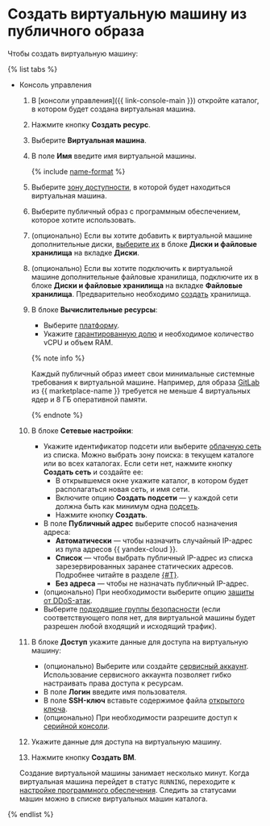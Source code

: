 # Создать виртуальную машину из публичного образа

Чтобы создать виртуальную машину:

{% list tabs %}

- Консоль управления

  1. В [консоли управления]({{ link-console-main }}) откройте каталог, в котором будет создана виртуальная машина.
  1. Нажмите кнопку **Создать ресурс**.
  1. Выберите **Виртуальная машина**.
  1. В поле **Имя** введите имя виртуальной машины.

      {% include [name-format](../../../_includes/name-format.md) %}

  1. Выберите [зону доступности](../../../overview/concepts/geo-scope.md), в которой будет находиться виртуальная машина.
  1. Выберите публичный образ с программным обеспечением, которое хотите использовать.
  1. (опционально) Если вы хотите добавить к виртуальной машине дополнительные диски, [выберите их](../vm-create/create-from-disks.md) в блоке **Диски и файловые хранилища** на вкладке **Диски**.
    1. (опционально) Если вы хотите подключить к виртуальной машине дополнительные файловые хранилища, подключите их в блоке **Диски и файловые хранилища** на вкладке **Файловые хранилища**. Предварительно необходимо [создать](../filesystem/create.md) хранилища.
  1. В блоке **Вычислительные ресурсы**:
      * Выберите [платформу](../../concepts/vm-platforms.md).
      * Укажите [гарантированную долю](../../concepts/performance-levels.md) и необходимое количество vCPU и объем RAM.

      {% note info %}

      Каждый публичный образ имеет свои минимальные системные требования к виртуальной машине. Например, для образа [GitLab](/marketplace/products/yc/gitlab) из {{ marketplace-name }} требуется не меньше 4 виртуальных ядер и 8 ГБ оперативной памяти.

      {% endnote %}

  1. В блоке **Сетевые настройки**:
      * Укажите идентификатор подсети или выберите [облачную сеть](../../../vpc/concepts/network.md#network) из списка. Можно выбрать зону поиска: в текущем каталоге или во всех каталогах. Если сети нет, нажмите кнопку **Создать сеть** и создайте ее:
          * В открывшемся окне укажите каталог, в котором будет располагаться новая сеть, и имя сети.
          * Включите опцию **Создать подсети** — у каждой сети должна быть как минимум одна [подсеть](../../../vpc/concepts/network.md#subnet).
          * Нажмите кнопку **Создать**.
      * В поле **Публичный адрес** выберите способ назначения адреса:
          * **Автоматически** — чтобы назначить случайный IP-адрес из пула адресов {{ yandex-cloud }}.
          * **Список** — чтобы выбрать публичный IP-адрес из списка зарезервированных заранее статических адресов. Подробнее читайте в разделе [{#T}](../../../vpc/operations/set-static-ip.md).
          * **Без адреса** — чтобы не назначать публичный IP-адрес.
      * (опционально) При необходимости выберите опцию [защиты от DDoS-атак](../../../vpc/ddos-protection/index.md).
      * Выберите [подходящие группы безопасности](../../../vpc/concepts/security-groups.md) (если соответствующего поля нет, для виртуальной машины будет разрешен любой входящий и исходящий трафик).
  1. В блоке **Доступ** укажите данные для доступа на виртуальную машину:
      * (опционально) Выберите или создайте [сервисный аккаунт](../../../iam/concepts/index.md#sa). Использование сервисного аккаунта позволяет гибко настраивать права доступа к ресурсам.
      * В поле **Логин** введите имя пользователя.
      * В поле **SSH-ключ** вставьте содержимое файла [открытого ключа](../vm-connect/ssh.md#creating-ssh-keys).
      * (опционально) При необходимости разрешите доступ к [серийной консоли](../index.md#serial-console).
  1. Укажите данные для доступа на виртуальную машину.
  1. Нажмите кнопку **Создать ВМ**.

  Создание виртуальной машины занимает несколько минут. Когда виртуальная машина перейдет в статус `RUNNING`, переходите к [настройке программного обеспечения](setup.md). Следить за статусами машин можно в списке виртуальных машин каталога.

{% endlist %}
